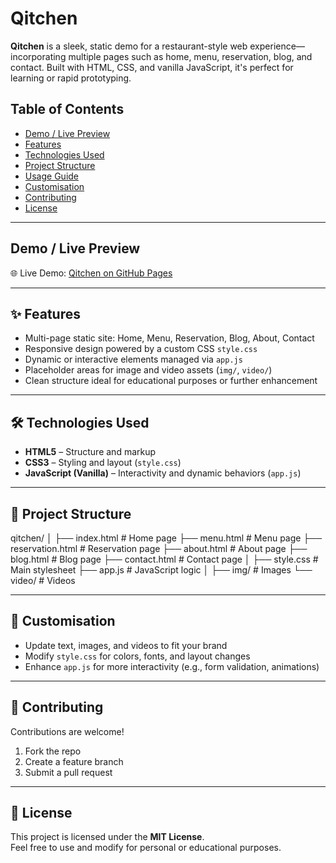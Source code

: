 # Qitchen

**Qitchen** is a sleek, static demo for a restaurant-style web experience—incorporating multiple pages such as home, menu, reservation, blog, and contact. Built with HTML, CSS, and vanilla JavaScript, it's perfect for learning or rapid prototyping.

## Table of Contents

- [Demo / Live Preview](#demo--live-preview)  
- [Features](#features)  
- [Technologies Used](#technologies-used)  
- [Project Structure](#project-structure)  
- [Usage Guide](#usage-guide)  
- [Customisation](#customisation)  
- [Contributing](#contributing)  
- [License](#license)

---

## Demo / Live Preview

🌐 Live Demo: [Qitchen on GitHub Pages](https://loai-radwan.github.io/qitchen/)

---

## ✨ Features

- Multi-page static site: Home, Menu, Reservation, Blog, About, Contact  
- Responsive design powered by a custom CSS `style.css`  
- Dynamic or interactive elements managed via `app.js`  
- Placeholder areas for image and video assets (`img/`, `video/`)  
- Clean structure ideal for educational purposes or further enhancement

---

## 🛠️ Technologies Used

- **HTML5** – Structure and markup  
- **CSS3** – Styling and layout (`style.css`)  
- **JavaScript (Vanilla)** – Interactivity and dynamic behaviors (`app.js`)  

---




## 📂 Project Structure

qitchen/
│
├── index.html           # Home page
├── menu.html            # Menu page
├── reservation.html     # Reservation page
├── about.html           # About page
├── blog.html            # Blog page
├── contact.html         # Contact page
│
├── style.css            # Main stylesheet
├── app.js               # JavaScript logic
│
├── img/                 # Images
└── video/               # Videos

---

## 🔧 Customisation  

- Update text, images, and videos to fit your brand  
- Modify `style.css` for colors, fonts, and layout changes  
- Enhance `app.js` for more interactivity (e.g., form validation, animations)  

---

## 🤝 Contributing  

Contributions are welcome!  

1. Fork the repo  
2. Create a feature branch  
3. Submit a pull request  

---

## 📜 License  

This project is licensed under the **MIT License**.  
Feel free to use and modify for personal or educational purposes.  
